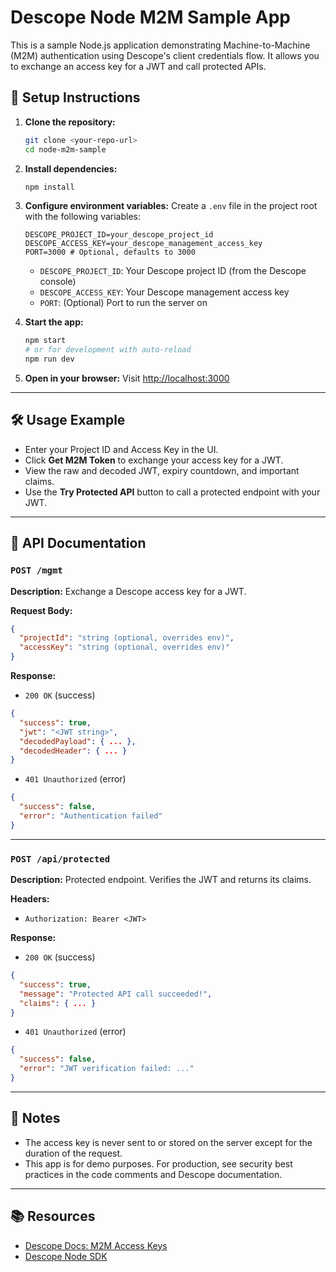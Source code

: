 # Descope Node M2M Sample App

This is a sample Node.js application demonstrating Machine-to-Machine (M2M) authentication using Descope's client credentials flow. It allows you to exchange an access key for a JWT and call protected APIs.

## 🚀 Setup Instructions

1. **Clone the repository:**
   ```sh
   git clone <your-repo-url>
   cd node-m2m-sample
   ```

2. **Install dependencies:**
   ```sh
   npm install
   ```

3. **Configure environment variables:**
   Create a `.env` file in the project root with the following variables:
   ```env
   DESCOPE_PROJECT_ID=your_descope_project_id
   DESCOPE_ACCESS_KEY=your_descope_management_access_key
   PORT=3000 # Optional, defaults to 3000
   ```

   - `DESCOPE_PROJECT_ID`: Your Descope project ID (from the Descope console)
   - `DESCOPE_ACCESS_KEY`: Your Descope management access key
   - `PORT`: (Optional) Port to run the server on

4. **Start the app:**
   ```sh
   npm start
   # or for development with auto-reload
   npm run dev
   ```

5. **Open in your browser:**
   Visit [http://localhost:3000](http://localhost:3000)

---

## 🛠 Usage Example

- Enter your Project ID and Access Key in the UI.
- Click **Get M2M Token** to exchange your access key for a JWT.
- View the raw and decoded JWT, expiry countdown, and important claims.
- Use the **Try Protected API** button to call a protected endpoint with your JWT.

---

## 📖 API Documentation

### `POST /mgmt`
**Description:** Exchange a Descope access key for a JWT.

**Request Body:**
```json
{
  "projectId": "string (optional, overrides env)",
  "accessKey": "string (optional, overrides env)"
}
```

**Response:**
- `200 OK` (success)
```json
{
  "success": true,
  "jwt": "<JWT string>",
  "decodedPayload": { ... },
  "decodedHeader": { ... }
}
```
- `401 Unauthorized` (error)
```json
{
  "success": false,
  "error": "Authentication failed"
}
```

---

### `POST /api/protected`
**Description:** Protected endpoint. Verifies the JWT and returns its claims.

**Headers:**
- `Authorization: Bearer <JWT>`

**Response:**
- `200 OK` (success)
```json
{
  "success": true,
  "message": "Protected API call succeeded!",
  "claims": { ... }
}
```
- `401 Unauthorized` (error)
```json
{
  "success": false,
  "error": "JWT verification failed: ..."
}
```

---

## 📝 Notes
- The access key is never sent to or stored on the server except for the duration of the request.
- This app is for demo purposes. For production, see security best practices in the code comments and Descope documentation.

---

## 📚 Resources
- [Descope Docs: M2M Access Keys](https://docs.descope.com/management/m2m-access-keys/sdks#exchange-access-keys)
- [Descope Node SDK](https://www.npmjs.com/package/@descope/node-sdk) 